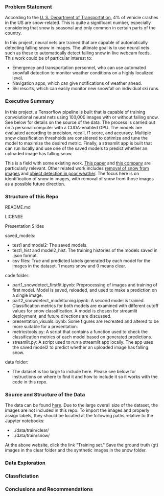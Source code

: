 ### Problem Statement ###

According to the [U. S. Department of Transportation](https://ops.fhwa.dot.gov/weather/q1_roadimpact.htm), 4% of vehicle crashes in the US are snow-related.  This is quite a significant number, especially considering that snow is seasonal and only common in certain parts of the country.

In this project, neural nets are trained that are capable of automatically detecting falling snow in images.  The ultimate goal is to use neural nets such as these to automatically detect falling snow in live webcam feeds.  This work could be of particular interest to:
- Emergency and transportation personnel, who can use automated snowfall detection to monitor weather conditions on a highly localized level.
- Navigation apps, which can give notifications of weather ahead.
- Ski resorts, which can easily monitor new snowfall on individual ski runs.

### Executive Summary ###

In this project, a Tensorflow pipeline is built that is capable of training convolutional neural nets using 100,000 images with or without falling snow.  See below for details on the source of the data.  The process is carried out on a personal computer with a CUDA-enabled GPU.  The models are evaluated according to precision, recall, f1 score, and accuracy.  Multiple snow classification thresholds are considered to optimize and tune the model to maximize the desired metric.  Finally, a streamlit app is built that can run locally and use one of the saved models to predict whether an uploaded image has falling snow.

This is a field with some existing work. [This paper](https://ieeexplore.ieee.org/document/9119079) and [this company](http://vizzion.com/road-conditions.html) are particularly relevant.  Other related work includes [removal of snow from images](https://sites.google.com/view/yunfuliu/desnownet) and [object detection in poor weather](https://www.kaggle.com/aalborguniversity/aau-rainsnow). The focus here is on identification of snow in images, with removal of snow from those images as a possible future direction.

### Structure of this Repo ###

README.md

LICENSE

Presentation Slides

saved_models:
- test1 and model2: The saved models.
- test1_hist and model2_hist: The training histories of the models saved in .json format.
- csv files: True and predicted labels generated by each model for the images in the dataset.  1 means snow and 0 means clear.

code folder:
- part1_snowdetect_firstfit.ipynb: Preprocessing of images and training of first model.  Model is saved, reloaded, and used to make a prediction on a single image.
- part2_snowdetect_modeltuning.ipynb: A second model is trained.  Classification metrics for both models are examined with different cutoff values for snow classification.  A model is chosen for streamlit deployment, and future directions are discussed.
- presentation_visuals.ipynb: Some figures are recreated and altered to be more suitable for a presentation.
- metricstools.py: A script that contains a function used to check the classification metrics of each model based on generated predictions.
- streamlit.py: A script used to run a streamlit app locally. The app uses the saved model2 to predict whether an uploaded image has falling snow.

data folder:
- The dataset is too large to include here.  Please see below for instructions on where to find it and how to include it so it works with the code in this repo.

### Source and Structure of the Data ###

The data can be found [here](https://sites.google.com/view/yunfuliu/desnownet).  Due to the large overall size of the dataset, the images are not included in this repo.  To import the images and properly assign labels, they should be located at the following paths relative to the Jupyter notebooks:
- ../data/train/clear/
- ../data/train/snow/

At the above website, click the link "Training set."  Save the ground truth (gt) images in the clear folder and the synthetic images in the snow folder.

### Data Exploration ###

### Classficiation ###

### Conclusions and Recommendations ###

